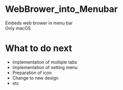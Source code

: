 # WebBrower_into_Menubar
Embeds web brower in menu bar  
Only macOS


# What to do next
- Implementation of multiple tabs
- Implementation of setting menu
- Preparation of icon
- Change to new design
- etc